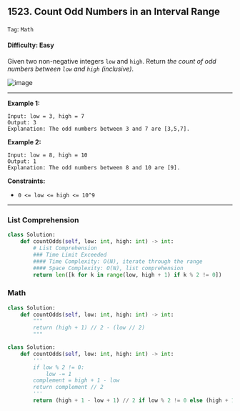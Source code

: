 ## 1523. Count Odd Numbers in an Interval Range

```Tag```: ```Math```

#### Difficulty: Easy

Given two non-negative integers ```low``` and ```high```. Return _the count of odd numbers between ```low``` and ```high``` (inclusive)_.

![image](https://user-images.githubusercontent.com/35042430/218355600-323c5181-b800-449f-b470-b29dab548c6b.png)

---

__Example 1:__
```
Input: low = 3, high = 7
Output: 3
Explanation: The odd numbers between 3 and 7 are [3,5,7].
```

__Example 2:__
```
Input: low = 8, high = 10
Output: 1
Explanation: The odd numbers between 8 and 10 are [9].
```

__Constraints:__

- ```0 <= low <= high <= 10^9```

---

### List Comprehension

```Python
class Solution:
    def countOdds(self, low: int, high: int) -> int:
        # List Comprehension
        ### Time Limit Exceeded
        #### Time Complexity: O(N), iterate through the range
        #### Space Complexity: O(N), list comprehension
        return len([k for k in range(low, high + 1) if k % 2 != 0])
```

### Math

```Python
class Solution:
    def countOdds(self, low: int, high: int) -> int:
        """
        return (high + 1) // 2 - (low // 2)
        """        
```

```Python
class Solution:
    def countOdds(self, low: int, high: int) -> int:
        '''
        if low % 2 != 0:
            low -= 1
        complement = high + 1 - low
        return complement // 2
        '''
        return (high + 1 - low + 1) // 2 if low % 2 != 0 else (high + 1 - low) // 2
```
